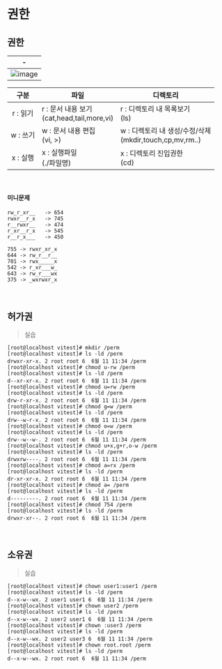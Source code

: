 # 권한
권한
--
|-|
|-|
|![image](https://github.com/silverywaves/DEPLOY/assets/155939946/41fda749-de66-4588-aa9c-0fd4fc49f237)|

|구분|파일|디렉토리|
|:-:|-|-|
|r : 읽기|r : 문서 내용 보기<br>(cat,head,tail,more,vi)|r : 디렉토리 내 목록보기<br>(ls)|
|w : 쓰기|w : 문서 내용 편집<br>(vi, >)|w : 디렉토리 내 생성/수정/삭제<br>(mkdir,touch,cp,mv,rm..)|
|x : 실행|x : 실행파일<br>(./파일명)|x : 디렉토리 진입권한<br>(cd)|

<br>

#### 미니문제
```
rw_r_xr__	-> 654
rwxr__r_x	-> 745
r__rwxr__	-> 474
r_xr__r_x	-> 545
r__r_x___	-> 450

755	-> rwxr_xr_x
644	-> rw_r__r__
701	-> rwx_____x
542	-> r_xr___w_
643	-> rw_r___wx
375	-> _wxrwxr_x
```

<br>

허가권
---

> 실습
```
[root@localhost vitest]# mkdir /perm
[root@localhost vitest]# ls -ld /perm
drwxr-xr-x. 2 root root 6  6월 11 11:34 /perm
[root@localhost vitest]# chmod u-rw /perm
[root@localhost vitest]# ls -ld /perm
d--xr-xr-x. 2 root root 6  6월 11 11:34 /perm
[root@localhost vitest]# chmod u=rw /perm
[root@localhost vitest]# ls -ld /perm
drw-r-xr-x. 2 root root 6  6월 11 11:34 /perm
[root@localhost vitest]# chmod g=w /perm
[root@localhost vitest]# ls -ld /perm
drw--w-r-x. 2 root root 6  6월 11 11:34 /perm
[root@localhost vitest]# chmod o=w /perm
[root@localhost vitest]# ls -ld /perm
drw--w--w-. 2 root root 6  6월 11 11:34 /perm
[root@localhost vitest]# chmod u+x,g+r,o-w /perm
[root@localhost vitest]# ls -ld /perm
drwxrw----. 2 root root 6  6월 11 11:34 /perm
[root@localhost vitest]# chmod a=rx /perm
[root@localhost vitest]# ls -ld /perm
dr-xr-xr-x. 2 root root 6  6월 11 11:34 /perm
[root@localhost vitest]# chmod a= /perm
[root@localhost vitest]# ls -ld /perm
d---------. 2 root root 6  6월 11 11:34 /perm
[root@localhost vitest]# chmod 754 /perm
[root@localhost vitest]# ls -ld /perm
drwxr-xr--. 2 root root 6  6월 11 11:34 /perm
```

<br>

소유권
---

> 실습
```
[root@localhost vitest]# chown user1:user1 /perm
[root@localhost vitest]# ls -ld /perm
d--x-w--wx. 2 user1 user1 6  6월 11 11:34 /perm
[root@localhost vitest]# chown user2 /perm
[root@localhost vitest]# ls -ld /perm
d--x-w--wx. 2 user2 user1 6  6월 11 11:34 /perm
[root@localhost vitest]# chown :user3 /perm
[root@localhost vitest]# ls -ld /perm
d--x-w--wx. 2 user2 user3 6  6월 11 11:34 /perm
[root@localhost vitest]# chown root.root /perm
[root@localhost vitest]# ls -ld /perm
d--x-w--wx. 2 root root 6  6월 11 11:34 /perm
```

<br>

